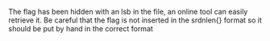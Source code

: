 The flag has been hidden with an lsb in the file, an online tool can easily retrieve it. Be careful that the flag is not inserted in the srdnlen{} format so it should be put by hand in the correct format
